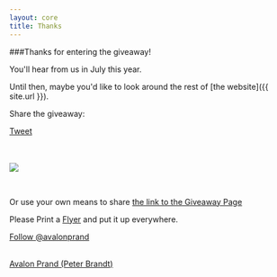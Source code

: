 ```yaml
---
layout: core
title: Thanks
---
```


<div id="fb-root"></div>
<script>(function(d, s, id) {
  var js, fjs = d.getElementsByTagName(s)[0];
  if (d.getElementById(id)) return;
  js = d.createElement(s); js.id = id;
  js.src = "//connect.facebook.net/en_GB/sdk.js#xfbml=1&version=v2.3&appId=553284244704670";
  fjs.parentNode.insertBefore(js, fjs);
}(document, 'script', 'facebook-jssdk'));</script>

###Thanks for entering the giveaway!

You'll hear from us in July this year.

Until then, maybe you'd like to look around the rest of [the website]({{ site.url }}).

<div class="row">
<div class="col-sm-4">
<p>
Share the giveaway:</p>
<a href="https://twitter.com/share" class="twitter-share-button" data-url="http://www.peterbrandt.com.au/eofygiveaway.html" data-text="Win one of 4 framed pastel drawings: Marilyn, Fan Girl, Autumn or Leura" data-via="avalonprand" data-size="large">Tweet</a>
<script>!function(d,s,id){var js,fjs=d.getElementsByTagName(s)[0],p=/^http:/.test(d.location)?'http':'https';if(!d.getElementById(id)){js=d.createElement(s);js.id=id;js.src=p+'://platform.twitter.com/widgets.js';fjs.parentNode.insertBefore(js,fjs);}}(document, 'script', 'twitter-wjs');</script>
<br />
<div class="fb-share-button" data-href="http://www.peterbrandt.com.au/eofygiveaway.html" data-layout="button_count"></div>

<br />
<br />

<a href="//www.pinterest.com/pin/create/button/?url=http%3A%2F%2Fwww.peterbrandt.com.au%2Feofygiveaway.html&media=http%3A%2F%2Fwww.peterbrandt.com.au%2Fimages%2Feofygiveaway.jpg&description=EOFY%20Giveaway%202015%20-%204%20framed%20portraits%20by%20Peter%20Brandt" data-pin-do="buttonPin" data-pin-config="beside" data-pin-color="red" data-pin-height="28"><img src="//assets.pinterest.com/images/pidgets/pinit_fg_en_rect_red_28.png" /></a>
<!-- Please call pinit.js only once per page -->
<script type="text/javascript" async defer src="//assets.pinterest.com/js/pinit.js"></script>

<br />

<p>Or use your own means to share <a href="{{ site.url }}/eofygiveaway.html">the link to the Giveaway Page</a></p>

<p>Please Print a <a href="{{ site.url }}/pdf/eofygiveaway.pdf">Flyer</a> and put it up everywhere.</p>

</div>
<div class="col-sm-4">
</div>
<div class="col-sm-4">
<a href="https://twitter.com/avalonprand" class="twitter-follow-button" data-show-count="false">Follow @avalonprand</a>
<br />
<div class="fb-follow" data-href="https://www.facebook.com/avalonprand" data-colorscheme="light" data-layout="standard" data-show-faces="true"></div>

<br />

<a data-pin-do="buttonFollow" href="http://www.pinterest.com/avalonprand/">Avalon Prand (Peter Brandt)</a>

</div>
</div>

